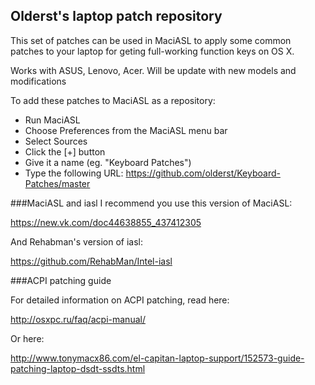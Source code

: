## Olderst's laptop patch repository
This set of patches can be used in MaciASL to apply some common patches to your laptop for geting full-working function keys on OS X.

Works with ASUS, Lenovo, Acer. Will be update with new models and modifications

To add these patches to MaciASL as a repository:
- Run MaciASL
- Choose Preferences from the MaciASL menu bar
- Select Sources
- Click the [+] button
- Give it a name (eg. "Keyboard Patches")
- Type the following URL: https://github.com/olderst/Keyboard-Patches/master

###MaciASL and iasl
I recommend you use this version of MaciASL:

https://new.vk.com/doc44638855_437412305

And Rehabman's version of iasl:

https://github.com/RehabMan/Intel-iasl

###ACPI patching guide

For detailed information on ACPI patching, read here:

http://osxpc.ru/faq/acpi-manual/

Or here:

http://www.tonymacx86.com/el-capitan-laptop-support/152573-guide-patching-laptop-dsdt-ssdts.html

